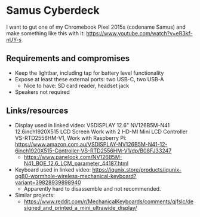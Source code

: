 # Samus Cyberdeck

I want to gut one of my Chromebook Pixel 2015s (codename Samus) and make something like this with it: https://www.youtube.com/watch?v=eR3kf-nUY-s

## Requirements and compromises
- Keep the lightbar, including tap for battery level functionality
- Expose at least these external ports: two USB-C, two USB-A
    - Nice to have: SD card reader, headset jack
- Speakers not required

## Links/resources
- Display used in linked video: VSDISPLAY 12.6" NV126B5M-N41 12.6inch1920X515 LCD Screen Work with 2 HD-MI Mini LCD Controller VS-RTD2556HM-V1, Work with Raspberry Pi: https://www.amazon.com.au/VSDISPLAY-NV126B5M-N41-12-6inch1920X515-Controller-VS-RTD2556HM-V1/dp/B08FJ33247
    - https://www.panelook.com/NV126B5M-N41_BOE_12.6_LCM_parameter_44187.html
- Keyboard used in linked video: https://iqunix.store/products/iqunix-og80-wormhole-wireless-mechanical-keyboard?variant=39828939898940
    - Apparently hard to disassemble and not recommended.
- Similar projects:
    - https://www.reddit.com/r/MechanicalKeyboards/comments/qjfslc/designed_and_printed_a_mini_ultrawide_display/
